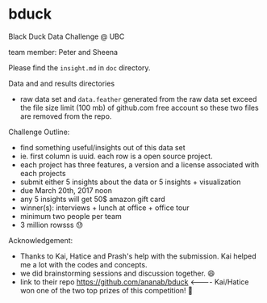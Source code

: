 # bduck

Black Duck Data Challenge @ UBC

team member: Peter and Sheena

Please find the `insight.md` in `doc` directory.

Data and and results directories
- raw data set and `data.feather` generated from the raw data set exceed the file size limit (100 mb) of github.com free account so these two files are removed from the repo.


Challenge Outline:
- find something useful/insights out of this data set
- ie. first column is uuid. each row is a open source project. 
- each project has three features, a version and a license associated with each projects 
- submit either 5 insights about the data or 5 insights + visualization 
- due March 20th, 2017 noon
- any 5 insights will get 50$ amazon gift card
- winner(s): interviews + lunch at office + office tour
- minimum two people per team
- 3 million rowsss :sweat:

Acknowledgement:
- Thanks to Kai, Hatice and Prash's help with the submission. Kai helped me a lot with the codes and concepts.
- we did brainstorming sessions and discussion together. :smile:
- link to their repo https://github.com/ananab/bduck <---- Kai/Hatice won one of the two top prizes of this competition! :tada:
